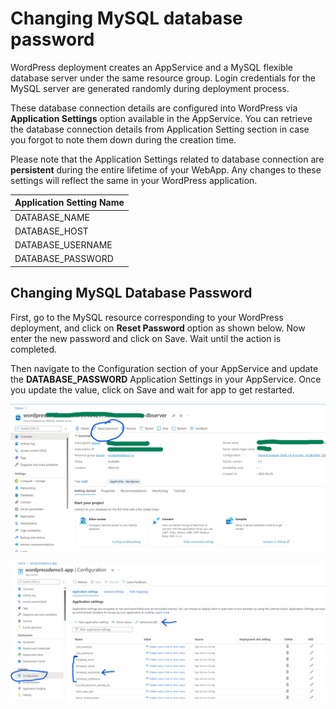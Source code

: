 # Changing MySQL database password

WordPress deployment creates an AppService and a MySQL flexible database server under the same resource group. Login credentials for the MySQL server are generated randomly during deployment process.

These database connection details are configured into WordPress via **Application Settings** option available in the AppService. You can retrieve the database connection details from Application Setting section in case you forgot to note them down during the creation time.

Please note that the Application Settings related to database connection are **persistent** during the entire lifetime of your WebApp. Any changes to these settings will reflect the same in your WordPress application.

|    Application Setting Name    |
|--------------------------------|
|    DATABASE_NAME               |
|    DATABASE_HOST               |
|    DATABASE_USERNAME           |
|    DATABASE_PASSWORD           |

## Changing MySQL Database Password

First, go to the MySQL resource corresponding to your WordPress deployment, and click on **Reset Password** option as shown below. Now enter the new password and click on Save. Wait until the action is completed.

Then navigate to the Configuration section of your AppService and update the **DATABASE_PASSWORD** Application Settings in your AppService. Once you update the value, click on Save and wait for app to get restarted.

![Password Rest](./media/changing_mysql_password_1.png)

![App Settings](./media/changing_mysql_password_2.png)
